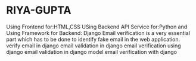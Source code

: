 # RIYA-GUPTA

Using Frontend for:HTML,CSS
USing Backend API Service for:Python
and Using Framework for Backend: Django
Email verification is a very essential part which has to be done to identify fake email in the web application.
verify email in django
email validation in django
email verification using django
email validation in django model
email verification with django
